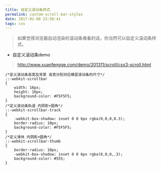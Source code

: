 ```yaml
---
title: 自定义滚动条样式
permalink: custom-scroll-bar-styles
date: 2017-02-08 23:58:41
tags: css
---
```


> 如果觉得浏览器自动渲染的滚动条难看的话，你当然可以自定义滚动条样式。
<!-- more -->

- 自定义滚动条demo
> http://www.xuanfengge.com/demo/201311/scroll/css3-scroll.html

```
/*定义滚动条高宽及背景 高宽分别对应横竖滚动条的尺寸*/
::-webkit-scrollbar
{
    width: 16px;
    height: 16px;
    background-color: #F5F5F5;
}
/*定义滚动条轨道 内阴影+圆角*/
::-webkit-scrollbar-track
{
    -webkit-box-shadow: inset 0 0 6px rgba(0,0,0,0.3);
    border-radius: 10px;
    background-color: #F5F5F5;
}
/*定义滑块 内阴影+圆角*/
::-webkit-scrollbar-thumb
{
    border-radius: 10px;
    -webkit-box-shadow: inset 0 0 6px rgba(0,0,0,.3);
    background-color: #555;
}
```
